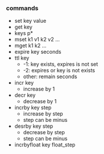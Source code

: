 ### commands
  - set key value
  - get key
  - keys p*
  - mset k1 v1 k2 v2 ...
  - mget k1 k2 ...
  - expire key seconds
  - ttl key
    - -1: key exists, expires is not set
    - -2: expires or key is not exists
    - other: remain seconds
  - incr key
    - increase by 1
  - decr key
    - decrease by 1
  - incrby key step
    - increase by step
    - step can be minus
  - desrby key step
    - decrease by step
    - step can be minus
  - incrbyfloat key float_step
